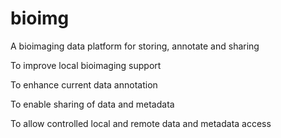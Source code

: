 # bioimg
A bioimaging data platform for storing, annotate and sharing

To improve local bioimaging support

To enhance current data annotation

To enable sharing of data and metadata

To allow controlled local and remote data and metadata access
 
